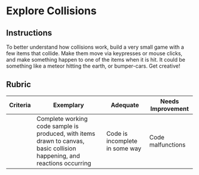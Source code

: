 # Explore Collisions

## Instructions

To better understand how collisions work, build a very small game with a few items that collide. Make them move via keypresses or mouse clicks, and make something happen to one of the items when it is hit. It could be something like a meteor hitting the earth, or bumper-cars. Get creative!

## Rubric

| Criteria | Exemplary                                                                                                                | Adequate                       | Needs Improvement |
| -------- | ------------------------------------------------------------------------------------------------------------------------ | ------------------------------ | ----------------- |
|          | Complete working code sample is produced, with items drawn to canvas, basic collision happening, and reactions occurring | Code is incomplete in some way | Code malfunctions |